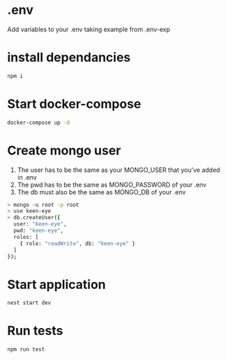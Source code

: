 # .env
Add variables to your .env taking example from .env-exp 

# install dependancies
```bash
npm i
```

# Start docker-compose
```bash
docker-compose up -d 
```

# Create mongo user
1. The user has to be the same as your MONGO_USER that you've added in .env
2. The pwd has to be the same as MONGO_PASSWORD of your .env
3. The db must also be the same as MONGO_DB of your .env
 
```bash
> mongo -u root -p root
> use keen-eye
> db.createUser({
  user: "keen-eye",
  pwd: "keen-eye",
  roles: [
    { role: "readWrite", db: "keen-eye" }
  ]
});
```
# Start application
```bash
nest start dev 
```

# Run tests
```bash
npm run test 
```